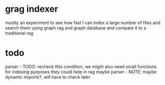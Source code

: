 # grag indexer

mostly an experiment to see how fast I can index a large number of files and search them using graph rag and graph database and compare it to a traditional rag

# todo

parser - TODO: recheck this condition, we might also need small functions for indexing purposes they could help in rag maybe
parser - NOTE: maybe dynamic imports?, will have to check later
